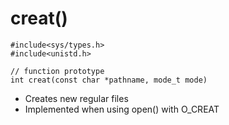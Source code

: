 # creat()
```
#include<sys/types.h>
#include<unistd.h>

// function prototype
int creat(const char *pathname, mode_t mode)
```

- Creates new regular files
- Implemented when using open() with O_CREAT